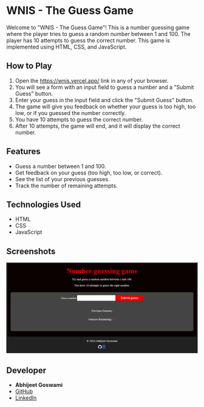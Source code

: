 # WNIS - The Guess Game

Welcome to "WNIS - The Guess Game"! This is a number guessing game where the player tries to guess a random number between 1 and 100. The player has 10 attempts to guess the correct number. This game is implemented using HTML, CSS, and JavaScript.

## How to Play
1. Open the https://wnis.vercel.app/ link in any of your browser.
2. You will see a form with an input field to guess a number and a "Submit Guess" button.
3. Enter your guess in the input field and click the "Submit Guess" button.
4. The game will give you feedback on whether your guess is too high, too low, or if you guessed the number correctly.
5. You have 10 attempts to guess the correct number.
6. After 10 attempts, the game will end, and it will display the correct number.

## Features
- Guess a number between 1 and 100.
- Get feedback on your guess (too high, too low, or correct).
- See the list of your previous guesses.
- Track the number of remaining attempts.

## Technologies Used
- HTML
- CSS
- JavaScript

## Screenshots
![WNIS - The Guess Game Screenshot](WNIS.png)

## Developer
- **Abhijeet Goswami**
- [GitHub](https://github.com/ABHI8769)
- [LinkedIn](https://www.linkedin.com/in/abhijeet-goswami/)
